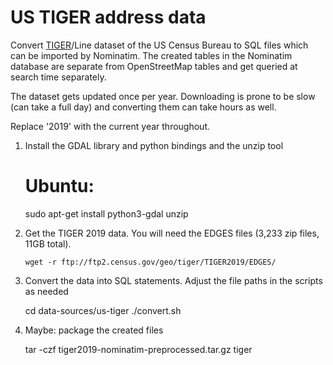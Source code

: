 # US TIGER address data

Convert [TIGER](https://www.census.gov/geo/maps-data/data/tiger.html)/Line dataset of the US Census Bureau to SQL files which can be imported by Nominatim. The created tables in the Nominatim database are separate from OpenStreetMap tables and get queried at search time separately.

The dataset gets updated once per year. Downloading is prone to be slow (can take a full day) and converting them can take hours as well.

Replace '2019' with the current year throughout.

  1. Install the GDAL library and python bindings and the unzip tool

        # Ubuntu:
        sudo apt-get install python3-gdal unzip

  2. Get the TIGER 2019 data. You will need the EDGES files
     (3,233 zip files, 11GB total).

         wget -r ftp://ftp2.census.gov/geo/tiger/TIGER2019/EDGES/

  3. Convert the data into SQL statements. Adjust the file paths in the scripts as needed

        cd data-sources/us-tiger
        ./convert.sh <input-path> <output-path>

  4. Maybe: package the created files
  
        tar -czf tiger2019-nominatim-preprocessed.tar.gz tiger

